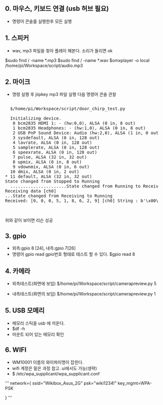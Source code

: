 

##  0. 마우스, 키보드 연결 (usb 허브 필요)
  - 명령어 콘솔를 실행한후 모든 실행

##  1. 스피커
  - wav, mp3 파일을 찾아 플레이 해본다. 소리가 들리면 ok

  $sudo find / -name *.mp3
  $sudo find / -name *.wav
  $omxplayer -o local /home/pi/Workspace/script/audio.mp3
  
##  2. 마이크

  - 명령 실행 후 jiipkey mp3 파일 실행 다음 명령어 콘솔 관찰
  <pre>
  
  $/home/pi/Workspace/script/door_chirp_test.py 
  
  Initializing device.
   0 bcm2835 HDMI 1: - (hw:0,0), ALSA (0 in, 8 out)
   1 bcm2835 Headphones: - (hw:1,0), ALSA (0 in, 8 out)
   2 USB PnP Sound Device: Audio (hw:2,0), ALSA (1 in, 0 out)
   3 sysdefault, ALSA (0 in, 128 out)
   4 lavrate, ALSA (0 in, 128 out)
   5 samplerate, ALSA (0 in, 128 out)
   6 speexrate, ALSA (0 in, 128 out)
   7 pulse, ALSA (32 in, 32 out)
   8 upmix, ALSA (0 in, 8 out)
   9 vdownmix, ALSA (0 in, 6 out)
  10 dmix, ALSA (0 in, 2 out)
* 11 default, ALSA (32 in, 32 out)
State changed from Stopped to Running
  ......................State changed from Running to Receiving
Receiving data [ch0]
...State changed from Receiving to Running
Received: [0, 0, 0, 5, 1, 8, 6, 2, 9] [ch0] String : b'\x00\x00\x00\x05\x01\x08\x06\x02\t'

  </pre>
위와 같이 보이면 리슨 성공 

##  3. gpio
  - 외측:gpio 8 [24], 내측:gpio 7[26]
  - 명령어 gpio read gpio번호 형태로 테스트 할 수 있다.
  $gpio read 8
  
##  4. 카메라
  - 외측테스트(화면에 보임)
  $/home/pi/Workspace/script/camerapreview.py 5   
  
  - 내측테스트(화면의 보임)
  $/home/pi/Workspace/script/camerapreview.py 1
  
##  5. USB 모메리 
  - 메모리 스틱을 usb  에 끼운다.
  - $df -h 
  - 마운트 되어 있는 메모리 확인 
  
##  6. WIFI
  - WM10001 이름의 와이파이명이 잡힌다.
  - wifi 계정은 밑은 과정 참고. ui에서도 가능(생략)
  - $ /etc/wpa_supplicant/wpa_supplicant.conf

  '''
  network={
        ssid="Wikibox_Asus_2G"
        psk="wiki1234!"
        key_mgmt=WPA-PSK
        
  }
  '''
